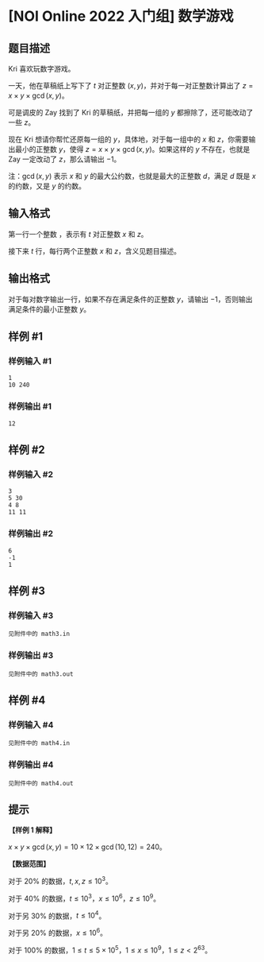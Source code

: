 # [NOI Online 2022 入门组] 数学游戏

## 题目描述

Kri 喜欢玩数字游戏。

一天，他在草稿纸上写下了 $t$ 对正整数 $(x,y)$，并对于每一对正整数计算出了 $z=x\times y\times\gcd(x,y)$。

可是调皮的 Zay 找到了 Kri 的草稿纸，并把每一组的 $y$ 都擦除了，还可能改动了一些 $z$。

现在 Kri 想请你帮忙还原每一组的 $y$，具体地，对于每一组中的 $x$ 和 $z$，你需要输出最小的正整数 $y$，使得 $z=x\times y\times\gcd(x,y)$。如果这样的 $y$ 不存在，也就是 Zay 一定改动了 $z$，那么请输出 $-1$。

注：$\gcd(x,y)$ 表示 $x$ 和 $y$ 的最大公约数，也就是最大的正整数 $d$，满足 $d$ 既是 $x$ 的约数，又是 $y$ 的约数。

## 输入格式

第一行一个整数 ，表示有 $t$ 对正整数 $x$ 和 $z$。

接下来 $t$ 行，每行两个正整数 $x$ 和 $z$，含义见题目描述。

## 输出格式

对于每对数字输出一行，如果不存在满足条件的正整数 $y$，请输出 $-1$，否则输出满足条件的最小正整数 $y$。

## 样例 #1

### 样例输入 #1
```
1
10 240
```

### 样例输出 #1

```
12
```

## 样例 #2

### 样例输入 #2
```
3
5 30
4 8
11 11
```

### 样例输出 #2

```
6
-1
1
```

## 样例 #3

### 样例输入 #3
```
见附件中的 math3.in
```

### 样例输出 #3

```
见附件中的 math3.out
```

## 样例 #4

### 样例输入 #4
```
见附件中的 math4.in
```

### 样例输出 #4

```
见附件中的 math4.out
```

## 提示

**【样例 1 解释】**

$x\times y\times \gcd(x,y)=10\times 12\times\gcd(10,12)=240$。

**【数据范围】**

对于 $20\%$ 的数据，$t, x, z \le {10}^3$。

对于 $40\%$ 的数据，$t \le {10}^3$，$x \le {10}^6$，$z \le {10}^9$。

对于另 $30\%$ 的数据，$t \le {10}^4$。

对于另 $20\%$ 的数据，$x \le {10}^6$。

对于 $100\%$ 的数据，$1 \le t \le 5 \times {10}^5$，$1 \le x \le {10}^9$，$1 \le z < 2^{63}$。
